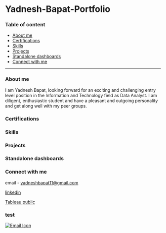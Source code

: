 # Yadnesh-Bapat-Portfolio

### Table of content
- [About me](#About-me)
- [Certifications](#Certifications)
- [Skills](#Skills)
- [Projects](#Projects)
- [Standalone dashboards](#Standalone-dashboards)
- [Connect with me](Connect-with-me)

--------------------------------------------------------------------------------
### About me
I am Yadnesh Bapat, looking forward for an exciting and challenging entry level position in the Information and Technology field as Data Analyst. I am diligent, enthusiastic student and have a pleasant and outgoing personality and get along well with my peer groups.

### Certifications

### Skills


### Projects


### Standalone dashboards


### Connect with me
email - yadneshbapat11@gmail.com 

[linkedin](https://www.linkedin.com/in/yadnesh-bapat-086a291b4)

[Tableau public](www.google.com)

### test

[![Email Icon](https://encrypted-tbn0.gstatic.com/images?q=tbn:ANd9GcRWhr1dXR1sf2rV_mO3fHvatsYCd2184TZjIQ&s)](mailto:yadneshbapat11@gmail.com)
